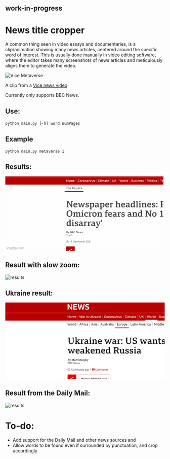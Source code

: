 ## work-in-progress

# News title cropper

A common thing seen in video essays and documentaries, is a clip/animation showing many news articles, centered around the specific word of interest. This is usually done manually in video editing software, where the editor takes many screenshots of news articles and meticulously aligns them to generate the video.

![Vice Metaverse](media/Vox-Metaverse.gif)

A clip from a [Vice news video](https://www.youtube.com/watch?v=bolyiGMcjBs&t=158s&ab_channel=VICENews)

Currently only supports BBC News.

## Use:

    python main.py [-h] word numPages

## Example

    python main.py metaverse 1

## Results:

![results](media/Omicron.gif)

## Result with slow zoom:

![results](media/OmicronZoom.gif)

## Ukraine result:

![results](media/Ukraine.gif)

## Result from the Daily Mail:

![results](media/Omicron-DM.gif)

# To-do:

- Add support for the Daily Mail and other news sources and
- Allow words to be found even if surrounded by punctuation, and crop accordingly

